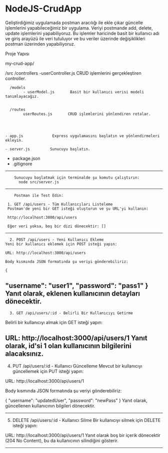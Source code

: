 # NodeJS-CrudApp

Geliştirdiğimiz uygulamada postman aracılığı ile ekle çıkar güncelle işlemlerini yapabileceğimiz bir uygulama.
Veriyi postmande add, delete, update işlemlerini yapabiliyoruz.
Bu işlemler haricinde basit bir kullanıcı adı ve giriş arayüzü ile veri tutuluyor ve  bu veriler üzerinde değişiklikleri postman üzerinden yapabiliyoruz. 

Proje Yapısı

my-crud-app/

 /src
     /controllers
             -userController.js   CRUD işlemlerini gerçekleştiren controller.

      /models
            - userModel.js       Basit bir kullanıcı verisi modeli tanımlayacağız.


      /routes
            userRoutes.js       CRUD işlemlerini yönlendiren rotalar.




    - app.js             Express uygulamasını başlatın ve yönlendirmeleri ekleyin.     
 
    - server.js         Sunucuyu başlatın.

   - package.json
   - .gitignore
------------------------------------------------------------------------------------------------------

        Sunucuyu başlatmak için terminalde şu komutu çalıştırın:
          node src/server.js
----------------------------------------------------------------------------------------------------

        Postman ile Test Edin:

     1. GET /api/users - Tüm Kullanıcıları Listeleme
     Postman'de yeni bir GET isteği oluşturun ve şu URL'yi kullanın:

     http://localhost:3000/api/users
     
     Eğer veri yoksa, boş bir dizi dönecektir: []

-------------------------------------------------------------------------------------------------
      2. POST /api/users - Yeni Kullanıcı Ekleme
    Yeni bir kullanıcı eklemek için POST isteği yapın:

    URL: http://localhost:3000/api/users

    Body kısmında JSON formatında şu veriyi gönderebiliriz:
    
    {
  "username": "user1",
  "password": "pass1"
}
   Yanıt olarak, eklenen kullanıcının detayları dönecektir.
-----------------------------------------------------------------------------------------------

      3. GET /api/users/:id - Belirli Bir Kullanıcıyı Getirme
   Belirli bir kullanıcıyı almak için GET isteği yapın:

   URL: http://localhost:3000/api/users/1
   Yanıt olarak, id'si 1 olan kullanıcının bilgilerini alacaksınız.
-------------------------------------------------------------------------------------------------

4. PUT /api/users/:id - Kullanıcı Güncelleme
Mevcut bir kullanıcıyı güncellemek için PUT isteği yapın:

URL: http://localhost:3000/api/users/1

Body kısmında JSON formatında şu veriyi gönderebiliriz:

{
  "username": "updatedUser",
  "password": "newPass"
}
Yanıt olarak, güncellenen kullanıcının bilgileri dönecektir.

--------------------------------------------------------------------------------------------------
5. DELETE /api/users/:id - Kullanıcı Silme
Bir kullanıcıyı silmek için DELETE isteği yapın:

URL: http://localhost:3000/api/users/1
Yanıt olarak boş bir içerik dönecektir (204 No Content), bu da kullanıcının silindiğini gösterir.

------------------------------------------------------------------------------------------------------
   




















     
         
